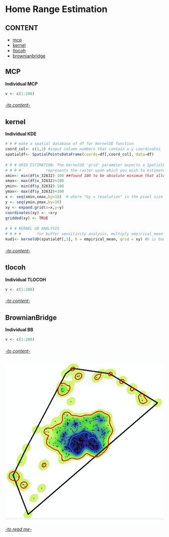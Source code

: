# Home Range Estimation

## CONTENT 
 
* [mcp](#mcp)
* [kernel](#kernel)
* [tlocoh](#tlocoh)
* [brownianbridge](#brownianbridge)

## MCP

**Individual MCP**  
```R
v <- c(1:200) 
```

###### [-to content-](#content)

## kernel

**Individual KDE**  
```R
# # # make a spatial database of df for kernelUD function 
coord_col<- c(1,2) #input column numbers that contain x y coordinates
spatialdf<- SpatialPointsDataFrame(coords=df[,coord_col], data=df) 

# # # GRID ESTIMATION: The kernelUD 'grid' parameter expects a SpatialPixels object that  
# # # #           represents the raster upon which you wish to estimate the animal UD
xmin<- min(df$x_32632)-100 ##found 100 to be absolute minimum that allowed kUD to get homerange area value for 100%
xmax<- max(df$x_32632)+100
ymin<- min(df$y_32632)-100
ymax<- max(df$y_32632)+100
x <- seq(xmin,xmax,by=10)  # where "by = resolution" is the pixel size you desire 
y <- seq(ymin,ymax,by=10) 
xy <- expand.grid(x=x,y=y) 
coordinates(xy) <- ~x+y 
gridded(xy) <- TRUE 

# # # KERNEL UD ANALYSIS 
# # # #       for buffer sensitivity analysis, multiply empirical_mean by respective values (i.e. 0.25, 0.5, 0.75, 1.5 etc)
kud1<- kernelUD(spatialdf[,3], h = empirical_mean, grid = xy) #h is bandwidth, here I chose empirical_mean steplength, grid defined above

```

###### [-to content-](#content)

## tlocoh

**Individual TLOCOH**  
```R
v <- c(1:200) 
```

###### [-to content-](#content)

## BrownianBridge 

**Individual BB**  
```R
v <- c(1:200) 
```

###### [-to content-](#content)

![](images/hr.jpg)


###### [-to read me-](README.md)
